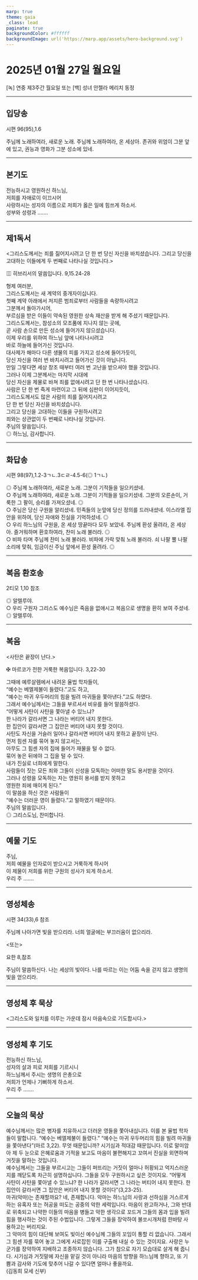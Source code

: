 ```yaml
---
marp: true
theme: gaia
_class: lead
paginate: true
backgroundColor: #ffffff
backgroundImage: url('https://marp.app/assets/hero-background.svg')
---
```


# 2025년 01월 27일 월요일

[녹] 연중 제3주간 월요일 또는 [백] 성녀 안젤라 메리치 동정  




---

## 입당송

시편 96(95),1.6

주님께 노래하여라, 새로운 노래. 주님께 노래하여라, 온 세상아. 존귀와 위엄이 그분 앞에 있고, 권능과 영화가 그분 성소에 있네.  
  


---

## 본기도

전능하시고 영원하신 하느님,  
저희를 자애로이 이끄시어  
사랑하시는 성자의 이름으로 저희가 옳은 일에 힘쓰게 하소서.  
성부와 성령과 …….  
  


---

## 제1독서

<그리스도께서는 죄를 짊어지시려고 단 한 번 당신 자신을 바치셨습니다. 그리고 당신을 고대하는 이들에게 두 번째로 나타나실 것입니다.>

▥ 히브리서의 말씀입니다. 9,15.24-28

형제 여러분,  
그리스도께서는 새 계약의 중개자이십니다.  
첫째 계약 아래에서 저지른 범죄로부터 사람들을 속량하시려고  
그분께서 돌아가시어,  
부르심을 받은 이들이 약속된 영원한 상속 재산을 받게 해 주셨기 때문입니다.  
그리스도께서는, 참성소의 모조품에 지나지 않는 곳에,  
곧 사람 손으로 만든 성소에 들어가지 않으셨습니다.  
이제 우리를 위하여 하느님 앞에 나타나시려고  
바로 하늘에 들어가신 것입니다.  
대사제가 해마다 다른 생물의 피를 가지고 성소에 들어가듯이,  
당신 자신을 여러 번 바치시려고 들어가신 것이 아닙니다.  
만일 그렇다면 세상 창조 때부터 여러 번 고난을 받으셔야 했을 것입니다.  
그러나 이제 그분께서는 마지막 시대에  
당신 자신을 제물로 바쳐 죄를 없애시려고 단 한 번 나타나셨습니다.  
사람은 단 한 번 죽게 마련이고 그 뒤에 심판이 이어지듯이,  
그리스도께서도 많은 사람의 죄를 짊어지시려고  
단 한 번 당신 자신을 바치셨습니다.  
그리고 당신을 고대하는 이들을 구원하시려고  
죄와는 상관없이 두 번째로 나타나실 것입니다.  
주님의 말씀입니다.  
◎ 하느님, 감사합니다.  
  


---

## 화답송

시편 98(97),1.2-3ㄱㄴ.3ㄷㄹ-4.5-6(◎ 1ㄱㄴ)

◎ 주님께 노래하여라, 새로운 노래. 그분이 기적들을 일으키셨네.  
○ 주님께 노래하여라, 새로운 노래. 그분이 기적들을 일으키셨네. 그분의 오른손이, 거룩한 그 팔이, 승리를 가져오셨네. ◎  
○ 주님은 당신 구원을 알리셨네. 민족들의 눈앞에 당신 정의를 드러내셨네. 이스라엘 집안을 위하여, 당신 자애와 진실을 기억하셨네. ◎  
○ 우리 하느님의 구원을, 온 세상 땅끝마다 모두 보았네. 주님께 환성 올려라, 온 세상아. 즐거워하며 환호하여라, 찬미 노래 불러라. ◎  
○ 비파 타며 주님께 찬미 노래 불러라. 비파에 가락 맞춰 노래 불러라. 쇠 나팔 뿔 나팔 소리에 맞춰, 임금이신 주님 앞에서 환성 올려라. ◎  
  


---

## 복음 환호송

2티모 1,10 참조

◎ 알렐루야.  
○ 우리 구원자 그리스도 예수님은 죽음을 없애시고 복음으로 생명을 환히 보여 주셨네.  
◎ 알렐루야.  
  


---

## 복음

<사탄은 끝장이 난다.>

✠ 마르코가 전한 거룩한 복음입니다. 3,22-30

그때에 예루살렘에서 내려온 율법 학자들이,  
“예수는 베엘제불이 들렸다.”고도 하고,  
“예수는 마귀 우두머리의 힘을 빌려 마귀들을 쫓아낸다.”고도 하였다.  
그래서 예수님께서는 그들을 부르셔서 비유를 들어 말씀하셨다.  
“어떻게 사탄이 사탄을 쫓아낼 수 있느냐?  
한 나라가 갈라서면 그 나라는 버티어 내지 못한다.  
한 집안이 갈라서면 그 집안은 버티어 내지 못할 것이다.  
사탄도 자신을 거슬러 일어나 갈라서면 버티어 내지 못하고 끝장이 난다.  
먼저 힘센 자를 묶어 놓지 않고서는,  
아무도 그 힘센 자의 집에 들어가 재물을 털 수 없다.  
묶어 놓은 뒤에야 그 집을 털 수 있다.  
내가 진실로 너희에게 말한다.  
사람들이 짓는 모든 죄와 그들이 신성을 모독하는 어떠한 말도 용서받을 것이다.  
그러나 성령을 모독하는 자는 영원히 용서를 받지 못하고  
영원한 죄에 매이게 된다.”  
이 말씀을 하신 것은 사람들이  
“예수는 더러운 영이 들렸다.”고 말하였기 때문이다.  
주님의 말씀입니다.  
◎ 그리스도님, 찬미합니다.  
  


---

## 예물 기도

주님,  
저희 예물을 인자로이 받으시고 거룩하게 하시어  
이 제물이 저희를 위한 구원의 성사가 되게 하소서.  
우리 주 …….  
  


---

## 영성체송

시편 34(33),6 참조

주님께 나아가면 빛을 받으리라. 너희 얼굴에는 부끄러움이 없으리라.  
  
<또는>  
  
요한 8,참조  
  
주님이 말씀하신다. 나는 세상의 빛이다. 나를 따르는 이는 어둠 속을 걷지 않고 생명의 빛을 얻으리라.  


---

## 영성체 후 묵상

<그리스도와 일치를 이루는 가운데 잠시 마음속으로 기도합시다.>  


---

## 영성체 후 기도

전능하신 하느님,  
성자의 살과 피로 저희를 기르시니  
하느님께서 주시는 생명의 은총으로  
저희가 언제나 기뻐하게 하소서.  
우리 주 …….  
  


---

## 오늘의 묵상

예수님께서는 많은 병자를 치유하시고 더러운 영들을 쫓아내십니다. 이를 본 율법 학자들이 말합니다. “예수는 베엘제불이 들렸다.” “예수는 마귀 우두머리의 힘을 빌려 마귀들을 쫓아낸다”(마르 3,22). 무엇 때문입니까? 시기심과 적대감 때문입니다. 이로 말미암아 제 두 눈으로 은혜로움과 기적을 보고도 마음이 불편해지고 꼬여서 진실을 외면하며 거짓을 말하는 것입니다.  
예수님께서는 그들을 부르시고는 그들이 퍼뜨리는 거짓이 얼마나 허황되고 억지스러운지를 깨닫도록 차근히 설명하십니다. 그들을 모두 구원하시고 싶은 것이지요. “어떻게 사탄이 사탄을 쫓아낼 수 있느냐? 한 나라가 갈라서면 그 나라는 버티어 내지 못한다. 한 집안이 갈라서면 그 집안은 버티어 내지 못할 것이다”(3,23-25).  
마귀(악마)는 존재할까요? 네, 존재합니다. 악마는 하느님의 사랑과 선하심을 거스르게 하는 유혹자 또는 허공을 떠도는 공중의 악한 세력입니다. 마음이 완고하거나, 그와 반대로 위축되고 나약한 이들의 마음을 병들고 악한 생각으로 꼬드겨 그들의 몸과 입을 빌려 힘을 행사하는 것이 주된 수법입니다. 그렇게 그들을 장악하여 불쏘시개처럼 한바탕 사용하고는 버리지요.  
그 악마의 힘이 대단해 보여도 빛이신 예수님께 그들의 꼬임이 통할 리 없습니다. 그래서 그 힘센 자를 묶어 놓고 그에게 사로잡힌 이를 구출해 내실 수 있는 것이지요. 사랑은 누군가를 장악하여 지배하고 조종하지 않습니다. 그가 참으로 자기 모습대로 살게 해 줍니다. 시기심과 거짓말에 자신을 맡길 것이 아니라 마음의 방향을 하느님께 향하고, 또 기쁨과 감사와 기도에 맞추어 나갈 수 있다면 얼마나 좋을까요.  
(김동희 모세 신부)